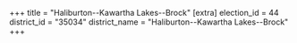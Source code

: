 +++
title = "Haliburton--Kawartha Lakes--Brock"
[extra]
election_id = 44
district_id = "35034"
district_name = "Haliburton--Kawartha Lakes--Brock"
+++
